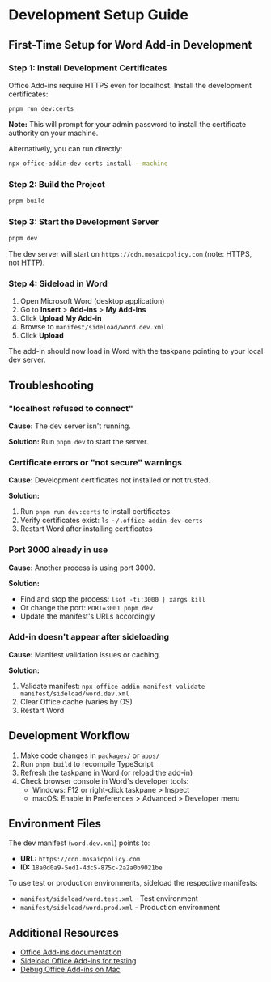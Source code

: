 # Development Setup Guide

## First-Time Setup for Word Add-in Development

### Step 1: Install Development Certificates

Office Add-ins require HTTPS even for localhost. Install the development certificates:

```bash
pnpm run dev:certs
```

**Note:** This will prompt for your admin password to install the certificate authority on your machine.

Alternatively, you can run directly:

```bash
npx office-addin-dev-certs install --machine
```

### Step 2: Build the Project

```bash
pnpm build
```

### Step 3: Start the Development Server

```bash
pnpm dev
```

The dev server will start on `https://cdn.mosaicpolicy.com` (note: HTTPS, not HTTP).

### Step 4: Sideload in Word

1. Open Microsoft Word (desktop application)
2. Go to **Insert** > **Add-ins** > **My Add-ins**
3. Click **Upload My Add-in**
4. Browse to `manifest/sideload/word.dev.xml`
5. Click **Upload**

The add-in should now load in Word with the taskpane pointing to your local dev server.

## Troubleshooting

### "localhost refused to connect"

**Cause:** The dev server isn't running.

**Solution:** Run `pnpm dev` to start the server.

### Certificate errors or "not secure" warnings

**Cause:** Development certificates not installed or not trusted.

**Solution:**

1. Run `pnpm run dev:certs` to install certificates
2. Verify certificates exist: `ls ~/.office-addin-dev-certs`
3. Restart Word after installing certificates

### Port 3000 already in use

**Cause:** Another process is using port 3000.

**Solution:**

- Find and stop the process: `lsof -ti:3000 | xargs kill`
- Or change the port: `PORT=3001 pnpm dev`
- Update the manifest's URLs accordingly

### Add-in doesn't appear after sideloading

**Cause:** Manifest validation issues or caching.

**Solution:**

1. Validate manifest: `npx office-addin-manifest validate manifest/sideload/word.dev.xml`
2. Clear Office cache (varies by OS)
3. Restart Word

## Development Workflow

1. Make code changes in `packages/` or `apps/`
2. Run `pnpm build` to recompile TypeScript
3. Refresh the taskpane in Word (or reload the add-in)
4. Check browser console in Word's developer tools:
   - Windows: F12 or right-click taskpane > Inspect
   - macOS: Enable in Preferences > Advanced > Developer menu

## Environment Files

The dev manifest (`word.dev.xml`) points to:

- **URL:** `https://cdn.mosaicpolicy.com`
- **ID:** `18a0d0a9-5ed1-4dc5-875c-2a2a0b9021be`

To use test or production environments, sideload the respective manifests:

- `manifest/sideload/word.test.xml` - Test environment
- `manifest/sideload/word.prod.xml` - Production environment

## Additional Resources

- [Office Add-ins documentation](https://learn.microsoft.com/en-us/office/dev/add-ins/)
- [Sideload Office Add-ins for testing](https://learn.microsoft.com/en-us/office/dev/add-ins/testing/test-debug-office-add-ins)
- [Debug Office Add-ins on Mac](https://learn.microsoft.com/en-us/office/dev/add-ins/testing/debug-add-ins-on-ipad-and-mac)
